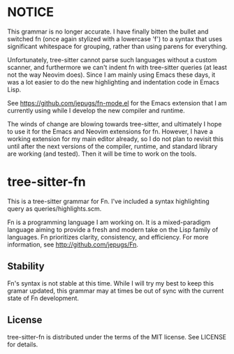 # NOTICE

This grammar is no longer accurate. I have finally bitten the bullet and
switched fn (once again stylized with a lowercase 'f') to a syntax that uses
significant whitespace for grouping, rather than using parens for everything.

Unfortunately, tree-sitter cannot parse such languages without a custom scanner,
and furthermore we can't indent fn with tree-sitter queries (at least not the
way Neovim does). Since I am mainly using Emacs these days, it was a lot easier
to do the new highlighting and indentation code in Emacs Lisp.

See <https://github.com/jepugs/fn-mode.el> for the Emacs extension that I am
currently using while I develop the new compiler and runtime.

The winds of change are blowing towards tree-sitter, and ultimately I hope to
use it for the Emacs and Neovim extensions for fn. However, I have a working
extension for my main editor already, so I do not plan to revisit this until
after the next versions of the compiler, runtime, and standard library are
working (and tested). Then it will be time to work on the tools.

# tree-sitter-fn

This is a tree-sitter grammar for Fn. I've included a syntax highlighting query
as queries/highlights.scm.

Fn is a programming language I am working on. It is a mixed-paradigm language
aiming to provide a fresh and modern take on the Lisp family of languages. Fn
prioritizes clarity, consistency, and efficiency. For more information, see
<http://github.com/jepugs/Fn>.

## Stability

Fn's syntax is not stable at this time. While I will try my best to keep this
gramar updated, this grammar may at times be out of sync with the current state
of Fn development.

## License

tree-sitter-fn is distributed under the terms of the MIT license. See LICENSE
for details.
